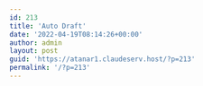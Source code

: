 ```yaml
---
id: 213
title: 'Auto Draft'
date: '2022-04-19T08:14:26+00:00'
author: admin
layout: post
guid: 'https://atanar1.claudeserv.host/?p=213'
permalink: '/?p=213'
---
```


